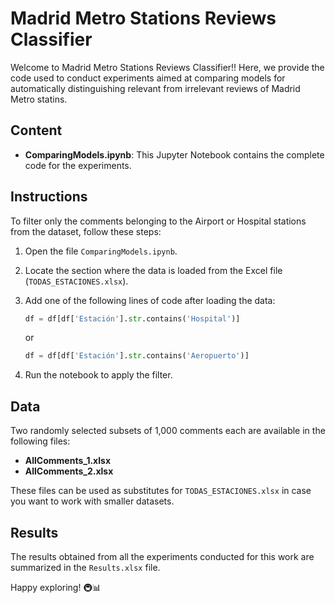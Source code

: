 # Madrid Metro Stations Reviews Classifier

Welcome to Madrid Metro Stations Reviews Classifier!! Here, we provide the code used to conduct experiments aimed at comparing models for automatically distinguishing relevant from irrelevant reviews of Madrid Metro statins. 

## Content 
- **ComparingModels.ipynb**: This Jupyter Notebook contains the complete code for the experiments.

## Instructions
To filter only the comments belonging to the Airport or Hospital stations from the dataset, follow these steps:
1. Open the file `ComparingModels.ipynb`.
2. Locate the section where the data is loaded from the Excel file (`TODAS_ESTACIONES.xlsx`).
3. Add one of the following lines of code after loading the data:
    ```python
    df = df[df['Estación'].str.contains('Hospital')]
    ```
    or
    ```python
    df = df[df['Estación'].str.contains('Aeropuerto')]
    ```

4. Run the notebook to apply the filter.

## Data

Two randomly selected subsets of 1,000 comments each are available in the following files:

- **AllComments_1.xlsx**
- **AllComments_2.xlsx**

These files can be used as substitutes for `TODAS_ESTACIONES.xlsx` in case you want to work with smaller datasets.

## Results

The results obtained from all the experiments conducted for this work are summarized in the `Results.xlsx` file.

Happy exploring! 🚇📊
